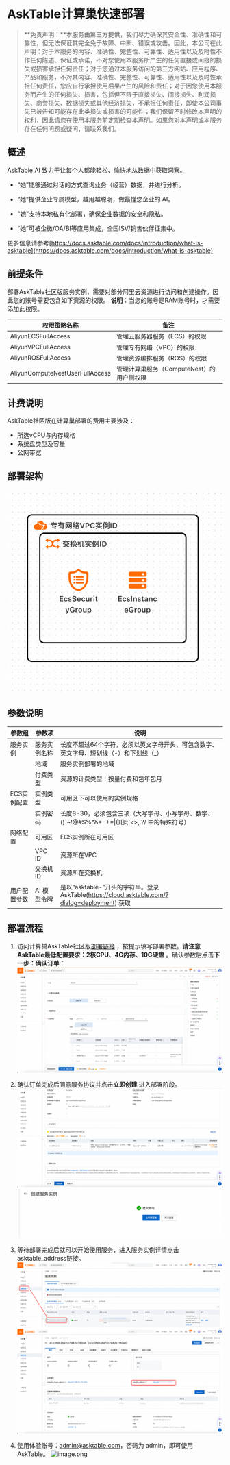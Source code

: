 # AskTable计算巢快速部署


>**免责声明：**本服务由第三方提供，我们尽力确保其安全性、准确性和可靠性，但无法保证其完全免于故障、中断、错误或攻击。因此，本公司在此声明：对于本服务的内容、准确性、完整性、可靠性、适用性以及及时性不作任何陈述、保证或承诺，不对您使用本服务所产生的任何直接或间接的损失或损害承担任何责任；对于您通过本服务访问的第三方网站、应用程序、产品和服务，不对其内容、准确性、完整性、可靠性、适用性以及及时性承担任何责任，您应自行承担使用后果产生的风险和责任；对于因您使用本服务而产生的任何损失、损害，包括但不限于直接损失、间接损失、利润损失、商誉损失、数据损失或其他经济损失，不承担任何责任，即使本公司事先已被告知可能存在此类损失或损害的可能性；我们保留不时修改本声明的权利，因此请您在使用本服务前定期检查本声明。如果您对本声明或本服务存在任何问题或疑问，请联系我们。

## 概述

AskTable AI 致力于让每个人都能轻松、愉快地从数据中获取洞察。

- “她”能够通过对话的方式查询业务（经营）数据，并进行分析。

- “她”提供企业专属模型，越用越聪明，做最懂您企业的 AI。

- "她"支持本地私有化部署，确保企业数据的安全和隐私。

- “她”可被企微/OA/BI等应用集成，全国ISV/销售伙伴征集中。

更多信息请参考[https://docs.asktable.com/docs/introduction/what-is-asktable](https://docs.asktable.com/docs/introduction/what-is-asktable)

## 前提条件

部署AskTable社区版服务实例，需要对部分阿里云资源进行访问和创建操作。因此您的账号需要包含如下资源的权限。
**说明**：当您的账号是RAM账号时，才需要添加此权限。

| 权限策略名称                          | 备注                     |
|---------------------------------|------------------------|
| AliyunECSFullAccess             | 管理云服务器服务（ECS）的权限       |
| AliyunVPCFullAccess             | 管理专有网络（VPC）的权限         |
| AliyunROSFullAccess             | 管理资源编排服务（ROS）的权限       |
| AliyunComputeNestUserFullAccess | 管理计算巢服务（ComputeNest）的用户侧权限 |


## 计费说明

AskTable社区版在计算巢部署的费用主要涉及：

- 所选vCPU与内存规格
- 系统盘类型及容量
- 公网带宽

## 部署架构
![image.png](1.png)

## 参数说明
| 参数组   | 参数项               | 说明                                                                     |
|-------|-------------------|------------------------------------------------------------------------|
| 服务实例  | 服务实例名称            | 长度不超过64个字符，必须以英文字母开头，可包含数字、英文字母、短划线（-）和下划线（_） |
|       | 地域                | 服务实例部署的地域                                                              |
|       | 付费类型              | 资源的计费类型：按量付费和包年包月                                                      |
| ECS实例配置 | 实例类型              | 可用区下可以使用的实例规格                                                          |
|       | 实例密码              | 长度8-30，必须包含三项（大写字母、小写字母、数字、 ()`~!@#$%^&*-+=&#124;{}[]:;'<>,.?/ 中的特殊符号） |
| 网络配置  | 可用区               | ECS实例所在可用区                                                             |
|       | VPC ID            | 资源所在VPC                                                                |
|       | 交换机ID             | 资源所在交换机                                                                |
| 用户配置参数| AI 模型令牌 | 是以“asktable-”开头的字符串。登录 AskTable(https://cloud.asktable.com/?dialog=deployment) 获取                                                           |

## 部署流程
1. 访问计算巢AskTable社区版[部署链接](https://computenest.console.aliyun.com/service/instance/create/cn-hangzhou?type=user&ServiceName=AskTable社区版)
   ，按提示填写部署参数。**请注意AskTable最低配置要求：2核CPU、4G内存、10G硬盘** 。确认参数后点击**下一步：确认订单**：
   ![image.png](2.png)

2. 确认订单完成后同意服务协议并点击**立即创建**
   进入部署阶段。
   ![3.png](3.png)
   ![4.png](4.png)

3. 等待部署完成后就可以开始使用服务，进入服务实例详情点击asktable_address链接。
   ![5.png](5.png)
   ![6.png](6.png)

4. 使用体验账号：admin@asktable.com，密码为 admin，即可使用AskTable。
   ![image.png](7.jpg)
